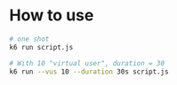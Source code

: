
# How to use

```bash
# one shot
k6 run script.js

# With 10 "virtual user", duration = 30
k6 run --vus 10 --duration 30s script.js
```
